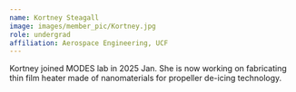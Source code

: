 ```yaml
---
name: Kortney Steagall
image: images/member_pic/Kortney.jpg
role: undergrad
affiliation: Aerospace Engineering, UCF
---
```


Kortney joined MODES lab in 2025 Jan. She is now working on fabricating thin film heater made of nanomaterials for propeller de-icing technology.
